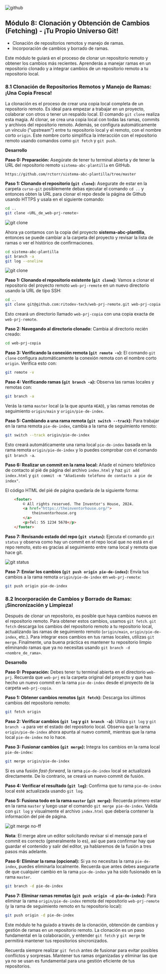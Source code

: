 ![github](media/modulo_08/distribuido-vcs.png)

## Módulo 8: Clonación y Obtención de Cambios (Fetching) - ¡Tu Propio Universo Git!

- Clonación de repositorios remotos y manejo de ramas.
- Incorporación de cambios y borrado de ramas.

Este módulo te guiará en el proceso de clonar un repositorio remoto y obtener los cambios más recientes.  Aprenderás a manejar ramas en un repositorio clonado y a integrar cambios de un repositorio remoto a tu repositorio local.


### 8.1 Clonación de Repositorios Remotos y Manejo de Ramas: ¡Una Copia Fresca!

La clonación es el proceso de crear una copia local completa de un repositorio remoto.  Es ideal para empezar a trabajar en un proyecto, colaborar con otros o tener un respaldo local.  El comando `git clone` realiza esta magia. Al clonar, se crea una copia local con todas las ramas, commits y archivos del repositorio remoto.  Además, se configura automáticamente un vínculo ("upstream") entre tu repositorio local y el remoto, con el nombre corto `origin`. Este nombre corto simplifica la interacción con el repositorio remoto usando comandos como `git fetch` y `git push`.


**Desarrollo**

**Paso 0: Preparación:**  Asegúrate de tener tu terminal abierta y de tener la URL del repositorio remoto `sistema-abc-plantilla` en GitHub.

```https://github.com/rctorr/sistema-abc-plantilla/tree/master```

**Paso 1: Clonando el repositorio (`git clone`):** Asegurate de estar en la carpeta `curso-git` posiblemente debas ejecutar el comando `cd ..` y entonces obten la URL para clonar el repo desde la página de Github usando HTTPS y usala en el siguiente comando:

```bash
cd ..
git clone <URL_de_web-prj-remote>
```

![git clone](media/modulo_08/git-clone-1.png)

Ahora ya contamos con la copia del proyecto **sistema-abc-plantilla**, entonces se puede cambiar a la carpeta del proyecto y revisar la lista de ramas o ver el histórico de confirmaciones.

```bash
cd sistema-abc-plantilla
git branch -a
git log --oneline
```

![git clone](media/modulo_08/git-abc-1.png)


**Paso 1: Clonando el repositorio existente (`git clone`):**  Vamos a clonar el repositorio del proyecto remoto `web-prj-remote` en un nuevo directorio usando la URL de tipo SSH:

```bash
cd ..
git clone git@github.com:ritodev-tech/web-prj-remote.git web-prj-copia
```

Esto creará un directorio llamado `web-prj-copia` con una copia exacta de `web-prj-remote`.

**Paso 2: Navegando al directorio clonado:**  Cambia al directorio recién creado:

```bash
cd web-prj-copia
```

**Paso 3: Verificando la conexión remota (`git remote -v`):**   El comando `git clone` configura automáticamente la conexión remota con el nombre corto `origin`.  Verifica esto con:

```bash
git remote -v
```

**Paso 4: Verificando ramas (`git branch -a`):**  Observa las ramas locales y remotas con:

```bash
git branch -a
```

Verás la rama `master` local (a la que apunta `HEAD`), y las ramas remotas de seguimiento `origin/main` y `origin/pie-de-index`.


**Paso 5: Cambiando a una rama remota (`git switch --track`):**  Para trabajar en la rama remota `pie-de-index`, cambia a la rama de seguimiento remoto:

```bash
git switch --track origin/pie-de-index
```

Esto creará automáticamente una rama local `pie-de-index` basada en la rama remota `origin/pie-de-index` y lo puedes comprobar con el comando `git branch -a`.

**Paso 6:  Realizar un commit en la rama local:** Añade el número telefónico de contacto al pié de página del archivo `index.html` y haz `git add index.html` y `git commit -m "Añadiendo teléfono de contacto a pie de index"`.

El código HTML del pié de página quedaría de la siguiente forma:

```html
	<footer>
		© All rights reserved. The Inventor's House, 2024.
		<a href="https://theinventorhouse.org/">
			theinventorhouse.org
		</a>
		<p>Tel: 55 1234 5678</p>
	</footer>
```

**Paso 7: Revisando estado del repo (`git status`):** Ejecuta el comando `git status` y observa como hay un commit en el repo local que no está en el repo remoto, esto es gracias al seguimiento entre rama local y remota que hace git.

![git status](media/modulo_08/git-status-1.png)

**Paso 7: Enviar los cambios (`git push origin pie-de-index`):**  Envía tus cambios a la rama remota `origin/pie-de-index` en `web-prj-remote`:

```bash
git push origin pie-de-index
```


### 8.2 Incorporación de Cambios y Borrado de Ramas: ¡Sincronización y Limpieza!

Después de clonar un repositorio, es posible que haya cambios nuevos en el repositorio remoto. Para obtener estos cambios, usamos `git fetch`.  `git fetch` descarga los cambios del repositorio remoto a tu repositorio local, actualizando las ramas de seguimiento remoto (`origin/main`, `origin/pie-de-index`, etc.).  Para integrar esos cambios en tus ramas locales, utilizas `git merge`.  Finalmente, una buena práctica es mantener tu repositorio limpio eliminando ramas que ya no necesitas usando `git branch -d <nombre_de_rama>`.


**Desarrollo**

**Paso 0: Preparación:**  Debes tener tu terminal abierta en el directorio `web-prj`.  Recuerda que  `web-prj` es la carpeta original del proyecto y que has hecho un nuevo commit en la rama `pie-de-index` desde el proyecto de la carpeta `web-prj-copia`.


**Paso 1: Obtener cambios remotos (`git fetch`):**  Descarga los últimos cambios del repositorio remoto:

```bash
git fetch origin
```

**Paso 2: Verificar cambios (`git log` y `git branch -a`):**  Utiliza `git log` y `git branch -a` para ver el estado del repositorio local.  Observa que la rama `origin/pie-de-index` ahora apunta al nuevo commit, mientras que la rama local `pie-de-index` no lo hace.


**Paso 3: Fusionar cambios (`git merge`):**  Integra los cambios en la rama local `pie-de-index`:

```bash
git merge origin/pie-de-index
```

Si es una fusión *fast-forward*, la rama `pie-de-index` local se actualizará directamente. De lo contrario, se creará un nuevo commit de fusión.


**Paso 4: Verificar el resultado (`git log`):**  Confirma que tu rama `pie-de-index` local esté actualizada usando `git log`.

**Paso 5: Fusiona todo en la rama `master` (`git merge`):** Recuerda primero estar en la rama `master` y luego usar el comando `git merge pie-de-index`. Valida con `git log` y visualmente el archivo `index.html` que debería contener la información del pié de página.

![git merge no-ff](media/modulo_08/git-merge-1.png)

**Nota**: El merge abre un editor solicitando revisar si el mensaje para el commit es correcto (generalmente lo es), así que para confirmar hay que guardar el contenido y salir del editor, ya hablaremos de la fusión a tres pasos más adelante.

**Paso 6: Eliminar la rama (opcional):**  Si ya no necesitas la rama `pie-de-index`, puedes eliminarla localmente.  Recuerda que antes debes asegurarte de que cualquier cambio en la rama `pie-de-index` ya ha sido fusionado en la rama `master`.

```bash
git branch -d pie-de-index
```

**Paso 7: Eliminar ramas remotas (`git push origin -d pie-de-index`):**  Para eliminar la rama `origin/pie-de-index` remota del repositorio `web-prj-remote` (y la rama de seguimiento remoto en tu repositorio local):

```bash
git push origin -d pie-de-index
```

Este módulo te ha guiado a través de la clonación, obtención de cambios y gestión de ramas en un repositorio remoto.  La clonación es un paso fundamental en la colaboración, y  entender `git fetch` y `git merge` te permitirá mantener tus repositorios sincronizados.

Recuerda siempre realizar `git fetch` antes de fusionar para evitar posibles conflictos y sorpresas.  Mantener tus ramas organizadas y eliminar las que ya no se usan es fundamental para una gestión eficiente de tus repositorios.


